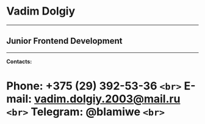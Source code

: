 # Vadim Dolgiy
--------------

## Junior Frontend Development
--------------------------------

**Contacts:**

**Phone:** +375 (29) 392-53-36 `<br>`
**E-mail:** vadim.dolgiy.2003@mail.ru `<br>`
**Telegram:** @blamiwe `<br>`
=================================
